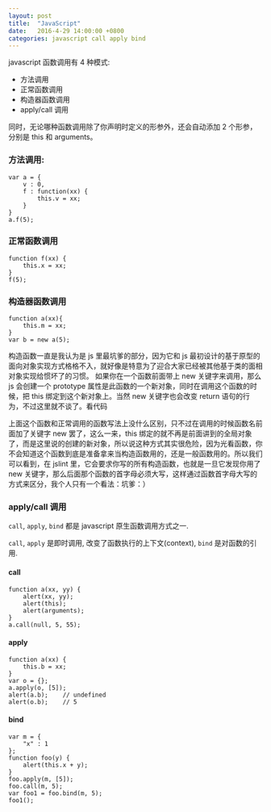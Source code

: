 ```yaml
---
layout: post
title:  "JavaScript"
date:   2016-4-29 14:00:00 +0800
categories: javascript call apply bind
---
```


javascript 函数调用有 4 种模式:

+ 方法调用 
+ 正常函数调用 
+ 构造器函数调用 
+ apply/call 调用

同时，无论哪种函数调用除了你声明时定义的形参外，还会自动添加 2 个形参，分别是 this 和 arguments。

### 方法调用:

```
var a = {    
    v : 0,    
    f : function(xx) {                
        this.v = xx;    
    }
}
a.f(5);
```

### 正常函数调用

```
function f(xx) {        
    this.x = xx;
}
f(5);
```

### 构造器函数调用 

```
function a(xx){
    this.m = xx;
}
var b = new a(5);
```

构造函数一直是我认为是 js 里最坑爹的部分，因为它和 js 最初设计的基于原型的面向对象实现方式格格不入，就好像是特意为了迎合大家已经被其他基于类的面相对象实现给惯坏了的习惯。
如果你在一个函数前面带上 new 关键字来调用，那么 js 会创建一个 prototype 属性是此函数的一个新对象，同时在调用这个函数的时候，把 this 绑定到这个新对象上。当然 new 关键字也会改变 return 语句的行为，不过这里就不谈了。看代码

上面这个函数和正常调用的函数写法上没什么区别，只不过在调用的时候函数名前面加了关键字 new 罢了，这么一来，this 绑定的就不再是前面讲到的全局对象了，而是这里说的创建的新对象，所以说这种方式其实很危险，因为光看函数，你不会知道这个函数到底是准备拿来当构造函数用的，还是一般函数用的。所以我们可以看到，在 jslint 里，它会要求你写的所有构造函数，也就是一旦它发现你用了 new 关键字，那么后面那个函数的首字母必须大写，这样通过函数首字母大写的方式来区分，我个人只有一个看法：坑爹：）



### apply/call 调用

`call`, `apply`, `bind` 都是 javascript 原生函数调用方式之一.

`call`, `apply` 是即时调用, 改变了函数执行的上下文(context), `bind` 是对函数的引用.

#### call

```
function a(xx, yy) {    
    alert(xx, yy);    
    alert(this);    
    alert(arguments);
}
a.call(null, 5, 55);
```

#### apply

```
function a(xx) {        
    this.b = xx;
}
var o = {};
a.apply(o, [5]);
alert(a.b);    // undefined
alert(o.b);    // 5
```

#### bind

```
var m = {   
    "x" : 1
};
function foo(y) {
    alert(this.x + y);
}
foo.apply(m, [5]);
foo.call(m, 5);
var foo1 = foo.bind(m, 5);
foo1();
```
